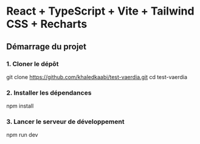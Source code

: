 # React + TypeScript + Vite + Tailwind CSS + Recharts

## Démarrage du projet

### 1. Cloner le dépôt

git clone https://github.com/khaledkaabi/test-vaerdia.git
cd test-vaerdia

### 2. Installer les dépendances

npm install

### 3. Lancer le serveur de développement

npm run dev
